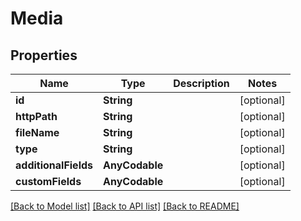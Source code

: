 # Media

## Properties
Name | Type | Description | Notes
------------ | ------------- | ------------- | -------------
**id** | **String** |  | [optional] 
**httpPath** | **String** |  | [optional] 
**fileName** | **String** |  | [optional] 
**type** | **String** |  | [optional] 
**additionalFields** | **AnyCodable** |  | [optional] 
**customFields** | **AnyCodable** |  | [optional] 

[[Back to Model list]](../README.md#documentation-for-models) [[Back to API list]](../README.md#documentation-for-api-endpoints) [[Back to README]](../README.md)


